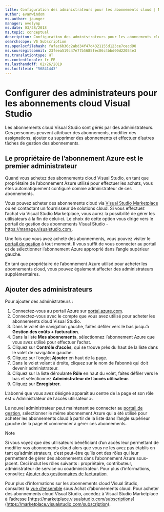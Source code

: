 ```yaml
---
title: Configuration des administrateurs pour les abonnements cloud | Microsoft Docs
author: evanwindom
ms.author: jaunger
manager: evelynp
ms.date: 03/28/2018
ms.topic: conceptual
description: Configuration des administrateurs pour les abonnements cloud
searchscope: VS Subscription
ms.openlocfilehash: fafac6b36c2abd34f47d4321155d123ce7cecd90
ms.sourcegitcommit: 23feea519c47e77b5685fec86c4bbd00d22054e3
ms.translationtype: HT
ms.contentlocale: fr-FR
ms.lasthandoff: 02/26/2019
ms.locfileid: "56841443"
---
```

# <a name="set-up-administrators-for-visual-studio-cloud-subscriptions"></a>Configurer des administrateurs pour les abonnements cloud Visual Studio

Les abonnements cloud Visual Studio sont gérés par des administrateurs. Ces personnes peuvent attribuer des abonnements, modifier des assignations, ajouter ou supprimer des abonnements et effectuer d’autres tâches de gestion des abonnements.

## <a name="the-azure-subscription-owner-is-the-first-administrator"></a>Le propriétaire de l’abonnement Azure est le premier administrateur

Quand vous achetez des abonnements cloud Visual Studio, en tant que propriétaire de l’abonnement Azure utilisé pour effectuer les achats, vous êtes automatiquement configuré comme administrateur de ces abonnements.

Vous pouvez acheter des abonnements cloud via [Visual Studio Marketplace](https://marketplace.visualstudio.com/subscriptions) ou en contactant un fournisseur de solutions cloud. Si vous effectuez l’achat via Visual Studio Marketplace, vous aurez la possibilité de gérer les utilisateurs à la fin de celui-ci. Le choix de cette option vous dirige vers le portail de gestion des abonnements Visual Studio - [ https://manage.visualstudio.com ](https://manage.visualstudio.com).

Une fois que vous avez acheté des abonnements, vous pouvez visiter le [portail de gestion](https://manage.visualstudio.com) à tout moment. Il vous suffit de vous connecter au portail et de sélectionner l’abonnement Azure approprié dans l’angle supérieur gauche.

En tant que propriétaire de l’abonnement Azure utilisé pour acheter les abonnements cloud, vous pouvez également affecter des administrateurs supplémentaires.

## <a name="add-administrators"></a>Ajouter des administrateurs

Pour ajouter des administrateurs :

1. Connectez-vous au portail Azure sur [portal.azure.com](https://portal.azure.com).
2. Connectez-vous avec le compte que vous avez utilisé pour acheter les abonnements cloud Visual Studio.
3. Dans le volet de navigation gauche, faites défiler vers le bas jusqu’à **Gestion des coûts + facturation**.
4. Dans la liste **Mes abonnements**, sélectionnez l’abonnement Azure que vous avez utilisé pour effectuer l’achat.
5. Cliquez sur **Contrôle d’accès**, qui se trouve près du haut de la liste dans le volet de navigation gauche.
6. Cliquez sur l’onglet **Ajouter** en haut de la page.
7. Dans le volet volant à droite, cliquez sur le nom de l’abonné qui doit devenir administrateur.
8. Cliquez sur la liste déroulante **Rôle** en haut du volet, faites défiler vers le bas et sélectionnez **Administrateur de l’accès utilisateur**.
9. Cliquez sur **Enregistrer**.

L’abonné que vous avez désigné apparaît au centre de la page et son rôle est « Administrateur de l’accès utilisateur ».

Le nouvel administrateur peut maintenant se connecter au [portail de gestion](https://manage.visualstudio.com), sélectionner le même abonnement Azure qui a été utilisé pour acheter les abonnements cloud à partir de la liste dans l’angle supérieur gauche de la page et commencer à gérer ces abonnements.


> [!NOTE]
> Si vous voyez que des utilisateurs bénéficiant d’un accès leur permettant de modifier vos abonnements cloud alors que vous ne les avez pas établis en tant qu’administrateurs, c’est peut-être qu’ils ont des rôles qui leur permettent de gérer des abonnements dans l’abonnement Azure sous-jacent. Ceci inclut les rôles suivants : propriétaire, contributeur, administrateur de service ou coadministrateur. Pour plus d’informations, consultez [Ajouter des gestionnaires de facturation](/azure/devops/organizations/billing/add-backup-billing-managers?view=vsts).

Pour plus d’informations sur les abonnements cloud Visual Studio, consultez la [vue d’ensemble](vscloud-overview.md) sous Achat d’abonnements cloud. Pour acheter des abonnements cloud Visual Studio, accédez à Visual Studio Marketplace à l’adresse [https://marketplace.visualstudio.com/subscriptions](https://marketplace.visualstudio.com/subscription).